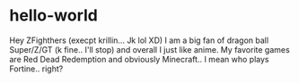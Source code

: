 # hello-world
Hey ZFighthers (execpt krillin... Jk lol XD)
I am a big  fan of dragon ball Super/Z/GT (k fine.. I'll stop) and overall I just like anime.
My favorite games are Red Dead Redemption and obviously Minecraft.. I mean who plays Fortine.. right?
